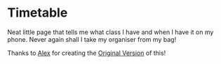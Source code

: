 Timetable
=========

Neat little page that tells me what class I have and when I have it on my phone. Never again shall I take my organiser from my bag!

Thanks to [Alex](https://github.com/Arvoreniad) for creating the [Original Version](https://github.com/Arvoreniad/timetable) of this!